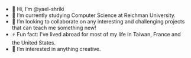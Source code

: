 - 👋 Hi, I’m @yael-shriki
- 🌱 I’m currently studying Computer Science at Reichman University.
- 💞️ I’m looking to collaborate on any interesting and challenging projects that can teach me something new!
- ⚡ Fun fact: I've lived abroad for most of my life in Taiwan, France and the United States.
- 👀 I’m interested in anything creative.

<!---
yael-shriki/yael-shriki is a ✨ special ✨ repository because its `README.md` (this file) appears on your GitHub profile.
You can click the Preview link to take a look at your changes.
--->
